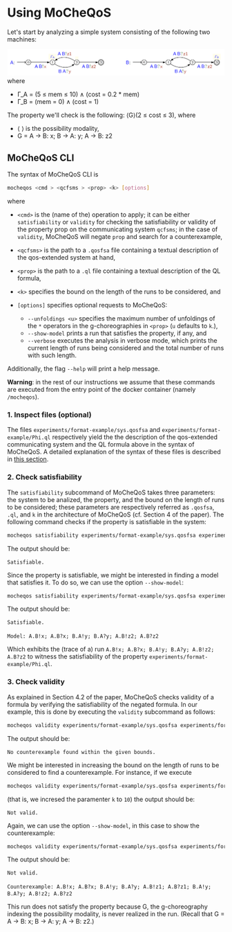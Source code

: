 # Using MoCheQoS

Let's start by analyzing a simple system consisting of the following two machines:

![Two-party example](format-example-sys.png)
where

- Γ_A = (5 ≤ mem ≤ 10) ∧ (cost = 0.2 * mem)
- Γ_B = (mem = 0) ∧ (cost = 1)

The property we'll check is the following: ⟨G⟩(2 ≤ cost ≤ 3), where

- ⟨ ⟩ is the possibility modality,
- G = A -> B: x; B -> A: y; A -> B: z2

## MoCheQoS CLI
The syntax of MoCheQoS CLI is
```bash
mocheqos <cmd > <qcfsms > <prop> <k> [options]
```
where 

- `<cmd>` is the (name of the) operation to apply; it can be either `satisfiability` or `validity` for checking the satisfiability or validity of the property prop on the communicating system `qcfsms`; in the case of `validity`, MoCheQoS will negate `prop` and search for a counterexample,
- `<qcfsms>` is the path to a `.qosfsa` file containing a textual description of the qos-extended system at hand,
- `<prop>` is the path to a `.ql` file containing a textual description of the QL formula,
- `<k>` specifies the bound on the length of the runs to be considered, and
- `[options]` specifies optional requests to MoCheQoS:

    - `--unfoldings <u>` specifies the maximum number of unfoldings of the `*` operators in the g-choreographies in `<prop>` (`u` defaults to `k`.),
    - `--show-model` prints a run that satisfies the property, if any, and
    - `--verbose` executes the analysis in verbose mode, which prints the current length of runs being considered and the total number of runs with such length.

Additionally, the flag `--help` will print a help message.

**Warning**: in the rest of our instructions we assume that these commands are executed from the entry point of the docker container (namely `/mocheqos`).

### 1. Inspect files (optional)
The files `experiments/format-example/sys.qosfsa` and `experiments/format-example/Phi.ql` respectively yield the the description of the qos-extended communicating system and the QL formula above in the syntax of MoCheQoS. 
A detailed explanation of the syntax of these files is described in [this section](syntax.md).

### 2. Check satisfiability
The `satisfiability` subcommand of MoCheQoS takes three parameters: the system to be analized, the property, and the bound on the length of runs to be considered; these parameters are respectively referred as  `.qosfsa`, `.ql`, and `k` in the architecture of MoCheQoS (cf. Section 4 of the paper). The following command checks if the property is satisfiable in the system:
```bash
mocheqos satisfiability experiments/format-example/sys.qosfsa experiments/format-example/Phi.ql 6
```

The output should be:
```
Satisfiable.
```

Since the property is satisfiable, we might be interested in finding a model that satisfies it. To do so, we can use the option `--show-model`:
```bash
mocheqos satisfiability experiments/format-example/sys.qosfsa experiments/format-example/Phi.ql 6 --show-model
```

The output should be:
```
Satisfiable.

Model: A.B!x; A.B?x; B.A!y; B.A?y; A.B!z2; A.B?z2
```

Which exhibits the (trace of a) run `A.B!x; A.B?x; B.A!y; B.A?y; A.B!z2; A.B?z2` to witness the satisfiability of the property `experiments/format-example/Phi.ql`.


### 3. Check validity
As explained in Section 4.2 of the paper, MoCheQoS checks validity of a formula by verifying the satisfiability of the negated formula. In our example, this is done by executing the `validity` subcommand as follows:
```bash
mocheqos validity experiments/format-example/sys.qosfsa experiments/format-example/Phi.ql 6
```

The output should be:
```
No counterexample found within the given bounds.
```

We might be interested in increasing the bound on the length of runs to be considered to find a counterexample.
For instance, if we execute
```bash
mocheqos validity experiments/format-example/sys.qosfsa experiments/format-example/Phi.ql 10
```
(that is, we incresed the paramenter `k` to `10`) the output should be:
```
Not valid.
```

Again, we can use the option `--show-model`, in this case to show the counterexample:
```bash
mocheqos validity experiments/format-example/sys.qosfsa experiments/format-example/Phi.ql 10 --show-model
```

The output should be:
```
Not valid.

Counterexample: A.B!x; A.B?x; B.A!y; B.A?y; A.B!z1; A.B?z1; B.A!y; B.A?y; A.B!z2; A.B?z2
```

This run does not satisfy the property because G, the g-choreography indexing the possibility modality, is never realized in the run. (Recall that G = A -> B: x; B -> A: y; A -> B: z2.)
